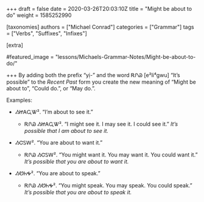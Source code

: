 +++
draft = false
date = 2020-03-26T20:03:10Z
title = "Might be about to do"
weight = 1585252990

[taxonomies]
authors = ["Michael Conrad"]
categories = ["Grammar"]
tags = ["Verbs", "Suffixes", "Infixes"]

[extra]

#featured_image = "lessons/Michaels-Grammar-Notes/Might-be-about-to-do/"

+++
By adding both the prefix “yị-” and the word ᎡᎵᏊ \[e²li⁴gwu\] “It’s
possible” to the *Recent Past* form you create the new meaning of “Might
be about to”, “Could do.”, or “May do.”.
<!-- more -->
Examples:

  - ᏱᏥᎪᏩᏔ². “I’m about to see it.”
    
      - ᎡᎵᏊ ᏱᏥᎪᏩᏔ². “I might see it. I may see it. I could see it.”
        *It’s possible that I am about to see it.*

  - ᏱᏣᏚᎳ². “You are about to want it.”
    
      - ᎡᎵᏊ ᏱᏣᏚᎳ². “You might want it. You may want it. You could want
        it.” *It’s possible that you are about to want it.*

  - ᏱᏬᏂᎭ². “You are about to speak.”
    
      - ᎡᎵᏊ ᏱᏬᏂᎭ². “You might speak. You may speak. You could speak.”
        *It’s possible that you are about to speak it.*